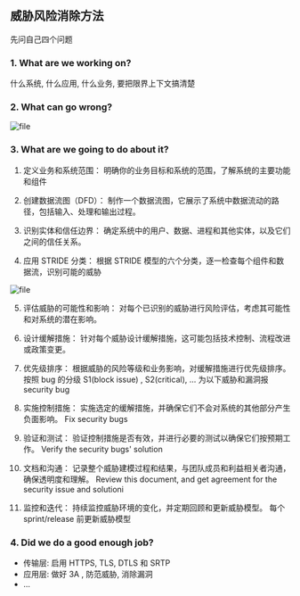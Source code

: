 ## 威胁风险消除方法

先问自己四个问题

### 1. What are we working on?

什么系统, 什么应用, 什么业务, 要把限界上下文搞清楚

### 2. What can go wrong?

![file](https://www.fanyamin.com/wordpress/wp-content/uploads/2024/11/image-1731749702390.png)

### 3. What are we going to do about it?
  1. 定义业务和系统范围：
明确你的业务目标和系统的范围，了解系统的主要功能和组件

  2. 创建数据流图（DFD）：
制作一个数据流图，它展示了系统中数据流动的路径，包括输入、处理和输出过程。

  3. 识别实体和信任边界：
确定系统中的用户、数据、进程和其他实体，以及它们之间的信任关系。

  4. 应用 STRIDE 分类：
根据 STRIDE 模型的六个分类，逐一检查每个组件和数据流，识别可能的威胁

![file](https://www.fanyamin.com/wordpress/wp-content/uploads/2024/11/image-1731756653488.png)

  5. 评估威胁的可能性和影响：
对每个已识别的威胁进行风险评估，考虑其可能性和对系统的潜在影响。

  6. 设计缓解措施：
针对每个威胁设计缓解措施，这可能包括技术控制、流程改进或政策变更。

  7. 优先级排序：
根据威胁的风险等级和业务影响，对缓解措施进行优先级排序。
    按照 bug 的分级 S1(block issue) , S2(critical), ... 为以下威胁和漏洞报 security bug
  8. 实施控制措施：
实施选定的缓解措施，并确保它们不会对系统的其他部分产生负面影响。
    Fix  security bugs
  9. 验证和测试：
验证控制措施是否有效，并进行必要的测试以确保它们按预期工作。
    Verify the security bugs' solution
  10. 文档和沟通：
记录整个威胁建模过程和结果，与团队成员和利益相关者沟通，确保透明度和理解。
    Review this document, and get agreement for the security issue and solutioni
  11. 监控和迭代：
持续监控威胁环境的变化，并定期回顾和更新威胁模型。
    每个 sprint/release 前更新威胁模型

### 4. Did we do a good enough job?
  
  - 传输层: 启用 HTTPS, TLS, DTLS 和 SRTP
  - 应用层: 做好 3A , 防范威胁, 消除漏洞
  - ...
  
